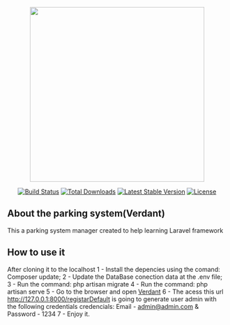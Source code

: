 <p align="center"><a href="https://laravel.com" target="_blank"><img src="https://raw.githubusercontent.com/laravel/art/master/logo-lockup/5%20SVG/2%20CMYK/1%20Full%20Color/laravel-logolockup-cmyk-red.svg" width="400"></a></p>

<p align="center">
<a href="https://travis-ci.org/laravel/framework"><img src="https://travis-ci.org/laravel/framework.svg" alt="Build Status"></a>
<a href="https://packagist.org/packages/laravel/framework"><img src="https://img.shields.io/packagist/dt/laravel/framework" alt="Total Downloads"></a>
<a href="https://packagist.org/packages/laravel/framework"><img src="https://img.shields.io/packagist/v/laravel/framework" alt="Latest Stable Version"></a>
<a href="https://packagist.org/packages/laravel/framework"><img src="https://img.shields.io/packagist/l/laravel/framework" alt="License"></a>
</p>

## About the parking system(Verdant)
This a parking system manager created to help learning Laravel framework

## How to use it
After cloning it to the localhost
1 - Install the depencies using the comand: Composer update;
2 - Update the DataBase conection data at the .env file; 
3 - Run the command: php artisan migrate
4 - Run the command: php artisan serve
5 - Go to the browser and open <a href="http://127.0.0.1:8000/">Verdant</a>
6 - The acess this url <a href="http://127.0.0.1:8000/registarDefault">http://127.0.0.1:8000/registarDefault</a> is going to generate
user admin with the following credentials credencials: Email - admin@admin.com & Password - 1234
7 - Enjoy it.
